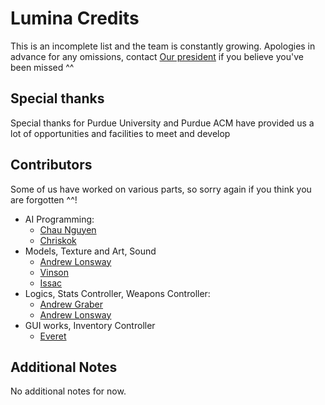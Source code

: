 # Lumina Credits

This is an incomplete list and the team is constantly growing.
Apologies in advance for any omissions, contact [Our president](siggd.purdue@gmail.com) if you believe you've been missed ^^

## Special thanks
Special thanks for Purdue University and Purdue ACM have provided us a lot of opportunities and facilities to meet and develop

## Contributors

Some of us have worked on various parts, so sorry again if you think you are forgotten ^^!

* AI Programming: 
	* [Chau Nguyen](https://github.com/cnguyenm)
	* [Chriskok](https://github.com/chriskok)
* Models, Texture and Art, Sound
	* [Andrew Lonsway](https://github.com/Lonswaya)
	* [Vinson](https://github.com/VinsonL19)
	* [Issac](https://github.com/MrCarpenter)
* Logics, Stats Controller, Weapons Controller:
	* [Andrew Graber](https://github.com/AndrewGraber)
	* [Andrew Lonsway](https://github.com/Lonswaya)
* GUI works, Inventory Controller
	* [Everet](https://github.com/EverettG)

## Additional Notes
No additional notes for now.
